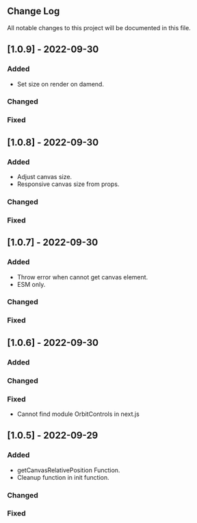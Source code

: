 ## Change Log

All notable changes to this project will be documented in this file.

## [1.0.9] - 2022-09-30

### Added

- Set size on render on damend.

### Changed

### Fixed

## [1.0.8] - 2022-09-30

### Added

- Adjust canvas size.
- Responsive canvas size from props.

### Changed

### Fixed

## [1.0.7] - 2022-09-30

### Added

- Throw error when cannot get canvas element.
- ESM only.

### Changed

### Fixed

## [1.0.6] - 2022-09-30

### Added

### Changed

### Fixed

- Cannot find module OrbitControls in next.js

## [1.0.5] - 2022-09-29

### Added

- getCanvasRelativePosition Function.
- Cleanup function in init function.

### Changed

### Fixed
